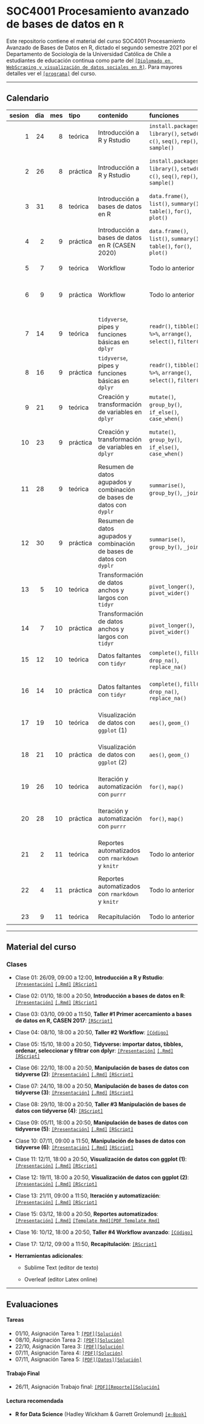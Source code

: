 # SOC4001 Procesamiento avanzado de bases de datos en `R`
Este repositorio contiene el material del curso SOC4001 Procesamiento Avanzado de Bases de Datos en R, dictado el segundo semestre 2021 por el Departamento de Sociología de la Universidad Católica de Chile a estudiantes de educación continua como parte del [`[Diplomado en WebScraping y visualización de datos sociales en R]`](https://educacioncontinua.uc.cl/43873-ficha-diplomado-en-webscraping-y-visualizacion-de-datos-sociales-en-r). Para mayores detalles ver el [`[programa]`](files/syllabus_soc4001.pdf) del curso.

---
## Calendario


| sesion| dia| mes|tipo     |contenido                                                             |funciones                                                                         |evaluaciones |zoom                                            |material                    |
|------:|---:|---:|:--------|:---------------------------------------------------------------------|:---------------------------------------------------------------------------------|:------------|:-----------------------------------------------|:---------------------------|
|      1|  24|   8|teórica  |Introducción a R y Rstudio                                            |`install.packages()`, `library()`, `setwd()`, `c()`, `seq()`, `rep()`, `sample()` |             |[`[Link]`]()                                    |[`[Slides]`]() [`[.Rmd]`]() |
|      2|  26|   8|práctica |Introducción a R y Rstudio                                            |`install.packages()`, `library()`, `setwd()`, `c()`, `seq()`, `rep()`, `sample()` |             |[`[Link G1]`]() [`[Link G2]`]() [`[Link G3]`]() |[`[RScript]`]               |
|      3|  31|   8|teórica  |Introducción a bases de datos en R                                    |`data.frame()`, `list()`, `summary()`, `table()`, `for()`, `plot()`               |             |[`[Link]`]()                                    |[`[Slides]`]() [`[.Rmd]`]() |
|      4|   2|   9|práctica |Introducción a bases de datos en R (CASEN 2020)                       |`data.frame()`, `list()`, `summary()`, `table()`, `for()`, `plot()`               |             |[`[Link G1]`]() [`[Link G2]`]() [`[Link G3]`]() |[`[RScript]`]               |
|      5|   7|   9|teórica  |Workflow                                                              |Todo lo anterior                                                                  |Tarea 1      |[`[Link]`]()                                    |[`[Slides]`]() [`[.Rmd]`]() |
|      6|   9|   9|práctica |Workflow                                                              |Todo lo anterior                                                                  |             |[`[Link G1]`]() [`[Link G2]`]() [`[Link G3]`]() |[`[RScript]`]               |
|      7|  14|   9|teórica  |`tidyverse`, pipes y funciones básicas en `dplyr`                     |`readr()`, `tibble()`, `%>%`, `arrange()`, `select()`, `filter()`                 |Tarea 2      |[`[Link]`]()                                    |[`[Slides]`]() [`[.Rmd]`]() |
|      8|  16|   9|práctica |`tidyverse`, pipes y funciones básicas en `dplyr`                     |`readr()`, `tibble()`, `%>%`, `arrange()`, `select()`, `filter()`                 |             |[`[Link G1]`]() [`[Link G2]`]() [`[Link G3]`]() |[`[RScript]`]               |
|      9|  21|   9|teórica  |Creación y transformación de variables en `dplyr`                     |`mutate()`, `group_by()`, `if_else()`, `case_when()`                              |             |[`[Link]`]()                                    |[`[Slides]`]() [`[.Rmd]`]() |
|     10|  23|   9|práctica |Creación y transformación de variables en `dplyr`                     |`mutate()`, `group_by()`, `if_else()`, `case_when()`                              |             |[`[Link G1]`]() [`[Link G2]`]() [`[Link G3]`]() |[`[RScript]`]               |
|     11|  28|   9|teórica  |Resumen de datos agupados y combinación de bases de datos con `dyplr` |`summarise()`, `group_by()`, `_join()`                                            |Tarea 3      |[`[Link]`]()                                    |[`[Slides]`]() [`[.Rmd]`]() |
|     12|  30|   9|práctica |Resumen de datos agupados y combinación de bases de datos con `dyplr` |`summarise()`, `group_by()`, `_join()`                                            |             |[`[Link G1]`]() [`[Link G2]`]() [`[Link G3]`]() |[`[RScript]`]               |
|     13|   5|  10|teórica  |Transformación de datos anchos y largos con `tidyr`                   |`pivot_longer()`, `pivot_wider()`                                                 |             |[`[Link]`]()                                    |[`[Slides]`]() [`[.Rmd]`]() |
|     14|   7|  10|práctica |Transformación de datos anchos y largos con `tidyr`                   |`pivot_longer()`, `pivot_wider()`                                                 |             |[`[Link G1]`]() [`[Link G2]`]() [`[Link G3]`]() |[`[RScript]`]               |
|     15|  12|  10|teórica  |Datos faltantes con `tidyr`                                           |`complete()`, `fill()`, `drop_na()`, `replace_na()`                               |             |[`[Link]`]()                                    |[`[Slides]`]() [`[.Rmd]`]() |
|     16|  14|  10|práctica |Datos faltantes con `tidyr`                                           |`complete()`, `fill()`, `drop_na()`, `replace_na()`                               |             |[`[Link G1]`]() [`[Link G2]`]() [`[Link G3]`]() |[`[RScript]`]               |
|     17|  19|  10|teórica  |Visualización de datos con `ggplot` (1)                               |`aes()`, `geom_()`                                                                |Tarea 4      |[`[Link]`]()                                    |[`[Slides]`]() [`[.Rmd]`]() |
|     18|  21|  10|práctica |Visualización de datos con `ggplot` (2)                               |`aes()`, `geom_()`                                                                |             |[`[Link G1]`]() [`[Link G2]`]() [`[Link G3]`]() |[`[RScript]`]               |
|     19|  26|  10|teórica  |Iteración y automatización con `purrr`                                |`for()`, `map()`                                                                  |Tarea 5      |[`[Link]`]()                                    |[`[Slides]`]() [`[.Rmd]`]() |
|     20|  28|  10|práctica |Iteración y automatización con `purrr`                                |`for()`, `map()`                                                                  |             |[`[Link G1]`]() [`[Link G2]`]() [`[Link G3]`]() |[`[RScript]`]               |
|     21|   2|  11|teórica  |Reportes automatizados con `rmarkdown` y `knitr`                      |Todo lo anterior                                                                  |             |[`[Link]`]()                                    |[`[Slides]`]() [`[.Rmd]`]() |
|     22|   4|  11|práctica |Reportes automatizados con `rmarkdown` y `knitr`                      |Todo lo anterior                                                                  |             |[`[Link G1]`]() [`[Link G2]`]() [`[Link G3]`]() |[`[RScript]`]               |
|     23|   9|  11|teórica  |Recapitulación                                                        |Todo lo anterior                                                                  |             |[`[Link]`]()                                    |[`[Slides]`]() [`[.Rmd]`]() |
               
---

## Material del curso

### Clases

- Clase 01: 26/09, 09:00 a 12:00, **Introducción a R y Rstudio**: [`[Presentación]`](https://mebucca.github.io/dar_soc4001/slides/class_1/class_1#1) [`[.Rmd]`](slides/class_1/class_1.Rmd) [`[RScript]`](slides/class_1/class_1.R) 

- Clase 02: 01/10, 18:00 a 20:50, **Introducción a bases de datos en R**: [`[Presentación]`](https://mebucca.github.io/dar_soc4001/slides/class_2/class_2#1) [`[.Rmd]`](slides/class_2/class_2.Rmd) [`[RScript]`](slides/class_2/class_2.R) 

- Clase 03: 03/10, 09:00 a 11:50, **Taller #1 Primer acercamiento a bases de datos en R, CASEN 2017**: [`[RScript]`](slides/class_3/class_3.R) 

- Clase 04: 08/10, 18:00 a 20:50, **Taller #2 Workflow**: [`[Código]`](slides/class_4/workflow.zip)

- Clase 05: 15/10, 18:00 a 20:50, **Tidyverse: importar datos, tibbles, ordenar, seleccionar y filtrar con dplyr**: [`[Presentación]`](https://mebucca.github.io/dar_soc4001/slides/class_5/class_5#1) [`[.Rmd]`](slides/class_5/class_5.Rmd) [`[RScript]`](slides/class_5/class_5.R)

- Clase 06: 22/10, 18:00 a 20:50, **Manipulación de bases de datos con tidyverse (2)**: [`[Presentación]`](https://mebucca.github.io/dar_soc4001/slides/class_6/class_6#1) [`[.Rmd]`](slides/class_6/class_6.Rmd) [`[RScript]`](slides/class_6/class_6.R)
 
- Clase 07: 24/10, 18:00 a 20:50, **Manipulación de bases de datos con tidyverse (3)**: [`[Presentación]`](https://mebucca.github.io/dar_soc4001/slides/class_7/class_7#1) [`[.Rmd]`](slides/class_7/class_7.Rmd) [`[RScript]`](slides/class_7/class_7.R)

- Clase 08: 29/10, 18:00 a 20:50, **Taller #3 Manipulación de bases de datos con tidyverse (4)**: [`[RScript]`](slides/class_8/class_8.R)

- Clase 09: 05/11, 18:00 a 20:50, **Manipulación de bases de datos con tidyverse (5)**: [`[Presentación]`](https://mebucca.github.io/dar_soc4001/slides/class_9/class_9#1) [`[.Rmd]`](slides/class_9/class_9.Rmd) [`[RScript]`](slides/class_9/class_9.R) 

- Clase 10: 07/11, 09:00 a 11:50, **Manipulación de bases de datos con tidyverse (6)**: [`[Presentación]`](https://mebucca.github.io/dar_soc4001/slides/class_10/class_10#1) [`[.Rmd]`](slides/class_10/class_10.Rmd) [`[RScript]`](slides/class_10/class_10.R) 

- Clase 11: 12/11, 18:00 a 20:50, **Visualización de datos con ggplot (1)**: [`[Presentación]`](https://mebucca.github.io/dar_soc4001/slides/class_11/class_11#1) [`[.Rmd]`](slides/class_11/class_11.Rmd) [`[RScript]`](slides/class_11/class_11.R)

- Clase 12: 19/11, 18:00 a 20:50, **Visualización de datos con ggplot (2)**: [`[Presentación]`](https://mebucca.github.io/dar_soc4001/slides/class_12/class_12#1) [`[.Rmd]`](slides/class_12/class_12.Rmd) [`[RScript]`](slides/class_12/class_12.R)

- Clase 13: 21/11, 09:00 a 11:50, **Iteración y automatización**: [`[Presentación]`](https://mebucca.github.io/dar_soc4001/slides/class_13/class_13#1) [`[.Rmd]`](slides/class_13/class_13.Rmd) [`[RScript]`](slides/class_13/class_13.R)

- Clase 15: 03/12, 18:00 a 20:50, **Reportes automatizados**: [`[Presentación]`](https://mebucca.github.io/dar_soc4001/slides/class_15/class_15#1) [`[.Rmd]`](slides/class_15/class_15.Rmd) [`[Template Rmd]`](slides/class_15/class_15_template.Rmd)[`[PDF Template Rmd]`](slides/class_15/class_15_template.pdf)

- Clase 16: 10/12, 18:00 a 20:50, **Taller #4 Workflow avanzado**: [`[Código]`](slides/class_16/workflow_adv.zip)

- Clase 17: 12/12, 09:00 a 11:50, **Recapitulación**: [`[RScript]`](slides/class_17/class_17.R)

- **Herramientas adicionales**:

  - Sublime Text (editor de texto)

  - Overleaf (editor Latex online)

---

## Evaluaciones 

#### Tareas 

- 01/10, Asignación Tarea 1: [`[PDF]`](homework/t_1.pdf)[`[Solución]`](homework/t_1_answers.pdf)
- 08/10, Asignación Tarea 2: [`[PDF]`](homework/t_2.pdf)[`[Solución]`](homework/t2_answers.zip)  
- 22/10, Asignación Tarea 3: [`[PDF]`](homework/t_3.pdf)[`[Solución]`](homework/t_3_answers.pdf)
- 07/11, Asignación Tarea 4: [`[PDF]`](homework/t_4.pdf)[`[Solución]`](homework/t_4_answers.pdf)
- 07/11, Asignación Tarea 5: [`[PDF]`](homework/t_5.pdf)[`[Datos]`](slides/class_12/covid_data.csv)[`[Solución]`](homework/t_5_answers.pdf)


#### Trabajo Final

- 26/11, Asignación Trabajo final: [`[PDF]`](homework/tf.pdf)[`[Reporte]`](homework/tf_reporte.pdf)[`[Solución]`](homework/tf_answers.zip)  


#### Lectura recomendada

- **R for Data Science** (Hadley Wickham & Garrett Grolemund) [`[e-Book]`](https://r4ds.had.co.nz/)



